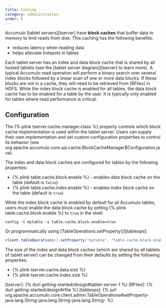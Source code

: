 ```yaml
---
title: Caching
category: administration
order: 6
---
```


Accumulo [tablet servers][tserver] have **block caches** that buffer data in memory to limit reads from disk.
This caching has the following benefits:

* reduces latency when reading data
* helps alleviate hotspots in tables

Each tablet server has an index and data block cache that is shared by all hosted tablets (see the [tablet server diagram][tserver]
to learn more). A typical Accumulo read operation will perform a binary search over several index blocks followed by a linear scan
of one or more data blocks. If these blocks are not in a cache, they will need to be retrieved from [RFiles] in HDFS. While the index
block cache is enabled for all tables, the data block cache has to be enabled for a table by the user. It is typically only enabled
for tables where read performance is critical.

## Configuration

The {% plink tserver.cache.manager.class %} property controls which block cache implementation is used within the tablet server. Users
can supply their own implementation and set custom configuration properties to control its behavior (see org.apache.accumulo.core.spi.cache.BlockCacheManager$Configuration.java).

The index and data block caches are configured for tables by the following properties:

* {% plink table.cache.block.enable %} - enables data block cache on the table (default is `false`)
* {% plink table.cache.index.enable %} - enables index block cache on the table (default is `true`)

While the index block cache is enabled by default for all Accumulo tables, users must enable the data block cache by
setting {% plink table.cache.block.enable %} to `true` in the shell:

    config -t mytable -s table.cache.block.enable=true

Or programmatically using [TableOperations.setProperty()][tableops]:

```java
client.tableOperations().setProperty("mytable", "table.cache.block.enable", "true");
```

The size of the index and data block caches (which are shared by all tablets of tablet server) can be changed from
their defaults by setting the following properties:

* {% plink tserver.cache.data.size %}
* {% plink tserver.cache.index.size %}

[tserver]: {% durl getting-started/design#tablet-server-1 %}
[RFiles]: {% durl getting-started/design#rfile %}
[tableops]: {% jurl org.apache.accumulo.core.client.admin.TableOperations#setProperty-java.lang.String-java.lang.String-java.lang.String- %}
